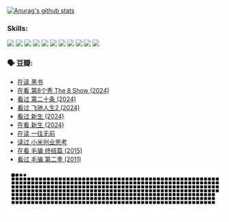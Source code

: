 
[![Anurag's github stats](https://github-readme-stats.vercel.app/api?username=w940853815)](https://github.com/anuraghazra/github-readme-stats)

### Skills:

<code><img height="32" src="https://cdn.jsdelivr.net/npm/simple-icons@v5/icons/python.svg"></code>
<code><img height="32" src="https://cdn.jsdelivr.net/npm/simple-icons@v5/icons/javascript.svg"></code>
<code><img height="32" src="https://cdn.jsdelivr.net/npm/simple-icons@v5/icons/django.svg"></code>
<code><img height="32" src="https://cdn.jsdelivr.net/npm/simple-icons@v5/icons/flask.svg"></code>
<code><img height="32" src="https://cdn.jsdelivr.net/npm/simple-icons@v5/icons/vuetify.svg"></code>
<code><img height="32" src="https://cdn.jsdelivr.net/npm/simple-icons@v5/icons/git.svg"></code>
<code><img height="32" src="https://cdn.jsdelivr.net/npm/simple-icons@v5/icons/docker.svg"></code>
<code><img height="32" src="https://cdn.jsdelivr.net/npm/simple-icons@v5/icons/postgresql.svg"></code>
<code><img height="32" src="https://cdn.jsdelivr.net/npm/simple-icons@v5/icons/elasticsearch.svg"></code>
<code><img height="32" src="https://cdn.jsdelivr.net/npm/simple-icons@v5/icons/macos.svg"></code>
<code><img height="32" src="https://cdn.jsdelivr.net/npm/simple-icons@v5/icons/linux.svg"></code>

### 🗣 豆瓣:

<!-- DOUBAN-ACTIVITIES:START -->
- [在读 黑书](https://www.douban.com/people/136069238/status/4621189759/?_i=17042763)
- [在看 第8个秀 The 8 Show‎ (2024)](https://www.douban.com/people/136069238/status/4619801154/?_i=17042763)
- [看过 第二十条‎ (2024)](https://www.douban.com/people/136069238/status/4618624208/?_i=17042763)
- [看过 飞驰人生2‎ (2024)](https://www.douban.com/people/136069238/status/4616048805/?_i=17042763)
- [看过 新生‎ (2024)](https://www.douban.com/people/136069238/status/4612373431/?_i=17042763)
- [在看 新生‎ (2024)](https://www.douban.com/people/136069238/status/4607441062/?_i=17042763)
- [在读 一往无前](https://www.douban.com/people/136069238/status/4590507310/?_i=17042763)
- [读过 小米创业思考](https://www.douban.com/people/136069238/status/4590506983/?_i=17042763)
- [在看 毛骗 终结篇‎ (2015)](https://www.douban.com/people/136069238/status/4581971924/?_i=17042763)
- [看过 毛骗 第二季‎ (2011)](https://www.douban.com/people/136069238/status/4581971810/?_i=17042763)
<!-- DOUBAN-ACTIVITIES:END -->


![Snake animation](https://raw.githubusercontent.com/w940853815/w940853815/output/github-contribution-grid-snake.svg)

<!--
**w940853815/w940853815** is a ✨ _special_ ✨ repository because its `README.md` (this file) appears on your GitHub profile.

Here are some ideas to get you started:

- 🔭 I’m currently working on ...
- 🌱 I’m currently learning ...
- 👯 I’m looking to collaborate on ...
- 🤔 I’m looking for help with ...
- 💬 Ask me about ...
- 📫 How to reach me: ...
- 😄 Pronouns: ...
- ⚡ Fun fact: ...
-->
